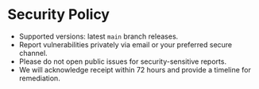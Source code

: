 # Security Policy

- Supported versions: latest `main` branch releases.
- Report vulnerabilities privately via email or your preferred secure channel.
- Please do not open public issues for security-sensitive reports.
- We will acknowledge receipt within 72 hours and provide a timeline for remediation.